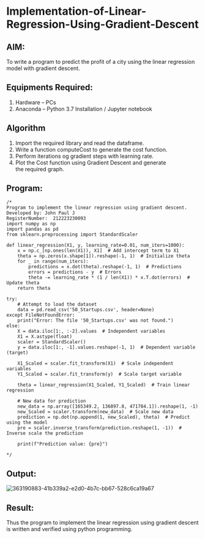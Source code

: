 # Implementation-of-Linear-Regression-Using-Gradient-Descent

## AIM:
To write a program to predict the profit of a city using the linear regression model with gradient descent.

## Equipments Required:
1. Hardware – PCs
2. Anaconda – Python 3.7 Installation / Jupyter notebook

## Algorithm
1. Import the required library and read the dataframe.
2. Write a function computeCost to generate the cost function.
3. Perform iterations og gradient steps with learning rate.
4. Plot the Cost function using Gradient Descent and generate the required graph.
## Program:
```
/*
Program to implement the linear regression using gradient descent.
Developed by: John Paul J
RegisterNumber:  212223230093
import numpy as np
import pandas as pd
from sklearn.preprocessing import StandardScaler

def linear_regression(X1, y, learning_rate=0.01, num_iters=1000):
    x = np.c_[np.ones(len(X1)), X1]  # Add intercept term to X1
    theta = np.zeros(x.shape[1]).reshape(-1, 1)  # Initialize theta
    for _ in range(num_iters):
        predictions = x.dot(theta).reshape(-1, 1)  # Predictions
        errors = predictions - y  # Errors
        theta -= learning_rate * (1 / len(X1)) * x.T.dot(errors)  # Update theta
    return theta

try:
    # Attempt to load the dataset
    data = pd.read_csv('50_Startups.csv', header=None)
except FileNotFoundError:
    print("Error: The file '50_Startups.csv' was not found.")
else:
    X = data.iloc[1:, :-2].values  # Independent variables
    X1 = X.astype(float)
    scaler = StandardScaler()
    y = data.iloc[1:, -1].values.reshape(-1, 1)  # Dependent variable (target)
    
    X1_Scaled = scaler.fit_transform(X1)  # Scale independent variables
    Y1_Scaled = scaler.fit_transform(y)  # Scale target variable
    
    theta = linear_regression(X1_Scaled, Y1_Scaled)  # Train linear regression
    
    # New data for prediction
    new_data = np.array([165349.2, 136897.8, 471784.1]).reshape(1, -1)
    new_Scaled = scaler.transform(new_data)  # Scale new data
    prediction = np.dot(np.append(1, new_Scaled), theta)  # Predict using the model
    pre = scaler.inverse_transform(prediction.reshape(1, -1))  # Inverse scale the prediction
    
    print(f"Prediction value: {pre}")

*/
```

## Output:
![363190883-41b339a2-e2d0-4b7c-bb67-528c6ca19a67](https://github.com/user-attachments/assets/1863016c-9a48-45f3-906e-7da3a6af4105)


## Result:
Thus the program to implement the linear regression using gradient descent is written and verified using python programming.
